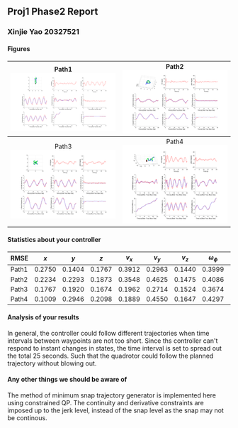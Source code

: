 ## Proj1 Phase2 Report

### Xinjie Yao 20327521

#### Figures 

| Path1<img src="./path1.png" > | Path2<img src="./path2.png" > |
| :---------------------------: | :---------------------------: |
| Path3<img src="./path3.png" > | Path4<img src="./path4.png" > |

#### Statistics about your controller

| RMSE  | $x$    | $y$    | $z$    | $v_x$  | $v_y$  | $v_z$  | $\omega_\phi$ | $\omega_\theta$ | $\omega_\psi$ |
| ----- | ------ | ------ | ------ | ------ | ------ | ------ | ------------- | --------------- | ------------- |
| Path1 | 0.2750 | 0.1404 | 0.1767 | 0.3912 | 0.2963 | 0.1440 | 0.3999        | 0.3359          | 0.2878        |
| Path2 | 0.2234 | 0.2293 | 0.1873 | 0.3548 | 0.4625 | 0.1475 | 0.4086        | 0.3693          | 0.3071        |
| Path3 | 0.1767 | 0.1920 | 0.1674 | 0.1962 | 0.2714 | 0.1524 | 0.3674        | 0.2666          | 0.2864        |
| Path4 | 0.1009 | 0.2946 | 0.2098 | 0.1889 | 0.4550 | 0.1647 | 0.4297        | 0.2625          | 0.2878        |

#### Analysis of your results 

In general, the controller could follow different trajectories when time intervals between waypoints are not too short. Since ths controller can't respond to instant changes in states, the time interval is set to spread out the total 25 seconds. Such that the quadrotor could follow the planned trajectory without blowing out. 

#### Any other things we should be aware of

The method of minimum snap trajectory generator is implemented here using constrained QP. The continuity and derivative constraints are imposed up to the jerk level, instead of the snap level as the snap may not be continous. 